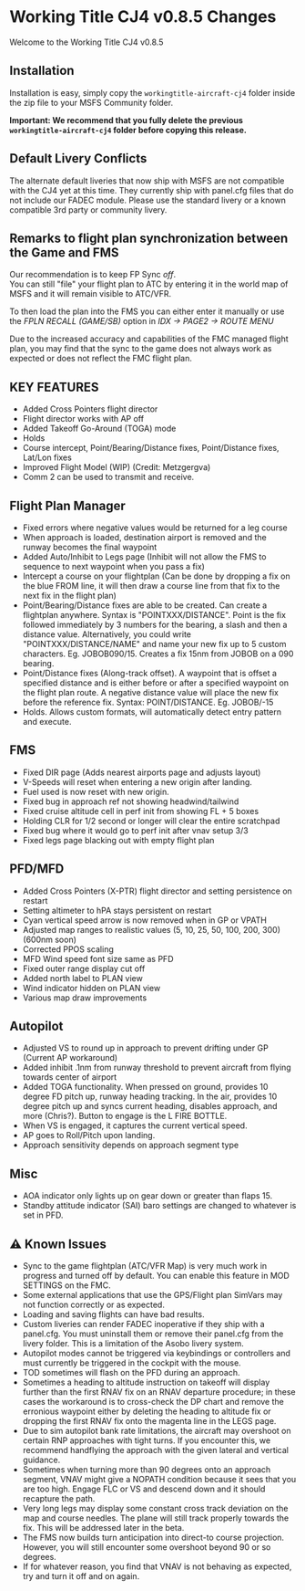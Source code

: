 # Working Title CJ4 v0.8.5 Changes

Welcome to the Working Title CJ4 v0.8.5

## Installation
Installation is easy, simply copy the `workingtitle-aircraft-cj4` folder inside the zip file to your MSFS Community folder. 

**Important: We recommend that you fully delete the previous `workingtitle-aircraft-cj4` folder before copying this release.**

## Default Livery Conflicts
The alternate default liveries that now ship with MSFS are not compatible with the CJ4 yet at this time. They currently ship with panel.cfg files that do not include our FADEC module. Please use the standard livery or a known compatible 3rd party or community livery.

## Remarks to flight plan synchronization between the Game and FMS 
Our recommendation is to keep FP Sync _off_.  
You can still "file" your flight plan to ATC by entering it in the world map of MSFS and it will remain visible to ATC/VFR.

To then load the plan into the FMS you can either enter it manually or use the _FPLN RECALL (GAME/SB)_ option in _IDX -> PAGE2 -> ROUTE MENU_

Due to the increased accuracy and capabilities of the FMC managed flight plan, you may find that the sync to the game does not always work as expected or does not reflect the FMC flight plan.

## KEY FEATURES
* Added Cross Pointers flight director
* Flight director works with AP off
* Added Takeoff Go-Around (TOGA) mode
* Holds
* Course intercept, Point/Bearing/Distance fixes, Point/Distance fixes, Lat/Lon fixes
* Improved Flight Model (WIP) (Credit: Metzgergva)
* Comm 2 can be used to transmit and receive.

## Flight Plan Manager
* Fixed errors where negative values would be returned for a leg course
* When approach is loaded, destination airport is removed and the runway becomes the final waypoint
* Added Auto/Inhibit to Legs page (Inhibit will not allow the FMS to sequence to next waypoint when you pass a fix)
* Intercept a course on your flightplan (Can be done by dropping a fix on the blue FROM line, it will then draw a course line from that fix to the next fix in the flight plan)
* Point/Bearing/Distance fixes are able to be created.  Can create a flightplan anywhere.  Syntax is "POINTXXX/DISTANCE".  Point is the fix followed immediately by 3 numbers for the bearing, a slash and then a distance value.  Alternatively, you could write "POINTXXX/DISTANCE/NAME" and name your new fix up to 5 custom characters.  Eg. JOBOB090/15.  Creates a fix 15nm from JOBOB on a 090 bearing.
* Point/Distance fixes (Along-track offset).  A waypoint that is offset a specified distance and
is either before or after a specified waypoint on the flight plan route.  A negative distance value will place the new fix before the reference fix.  Syntax: POINT/DISTANCE.  Eg. JOBOB/-15 
* Holds.  Allows custom formats, will automatically detect entry pattern and execute.  


## FMS
* Fixed DIR page (Adds nearest airports page and adjusts layout)
* V-Speeds will reset when entering a new origin after landing.
* Fuel used is now reset with new origin.
* Fixed bug in approach ref not showing headwind/tailwind
* Fixed cruise altitude cell in perf init from showing FL + 5 boxes
* Holding CLR for 1/2 second or longer will clear the entire scratchpad
* Fixed bug where it would go to perf init after vnav setup 3/3
* Fixed legs page blacking out with empty flight plan

## PFD/MFD
* Added Cross Pointers (X-PTR) flight director and setting persistence on restart
* Setting altimeter to hPA stays persistent on restart
* Cyan vertical speed arrow is now removed when in GP or VPATH
* Adjusted map ranges to realistic values (5, 10, 25, 50, 100, 200, 300) (600nm soon)
* Corrected PPOS scaling
* MFD Wind speed font size same as PFD
* Fixed outer range display cut off
* Added north label to PLAN view
* Wind indicator hidden on PLAN view
* Various map draw improvements

## Autopilot
* Adjusted VS to round up in approach to prevent drifting under GP (Current AP workaround)
* Added inhibit .1nm from runway threshold to prevent aircraft from flying towards center of airport
* Added TOGA functionality.  When pressed on ground, provides 10 degree FD pitch up, runway heading tracking.  In the air, provides 10 degree pitch up and syncs current heading, disables approach, and more (Chris?).  Button to engage is the L FIRE BOTTLE.
* When VS is engaged, it captures the current vertical speed.
* AP goes to Roll/Pitch upon landing.
* Approach sensitivity depends on approach segment type

## Misc
* AOA indicator only lights up on gear down or greater than flaps 15.
* Standby attitude indicator (SAI) baro settings are changed to whatever is set in PFD.

## ⚠️ Known Issues
* Sync to the game flightplan (ATC/VFR Map) is very much work in progress and turned off by default. You can enable this feature in MOD SETTINGS on the FMC.
* Some external applications that use the GPS/Flight plan SimVars may not function correctly or as expected.
* Loading and saving flights can have bad results.
* Custom liveries can render FADEC inoperative if they ship with a panel.cfg. You must uninstall them or remove their panel.cfg from the livery folder. This is a limitation of the Asobo livery system.
* Autopilot modes cannot be triggered via keybindings or controllers and must currently be triggered in the cockpit with the mouse.
* TOD sometimes will flash on the PFD during an approach.
* Sometimes a heading to altitude instruction on takeoff will display further than the first RNAV fix on an RNAV departure procedure; in these cases the workaround is to cross-check the DP chart and remove the erronious waypoint either by deleting the heading to altitude fix or dropping the first RNAV fix onto the magenta line in the LEGS page.
* Due to sim autopilot bank rate limitations, the aircraft may overshoot on certain RNP approaches with tight turns. If you encounter this, we recommend handflying the approach with the given lateral and vertical guidance.
* Sometimes when turning more than 90 degrees onto an approach segment, VNAV might give a NOPATH condition because it sees that you are too high.  Engage FLC or VS and descend down and it should recapture the path.
* Very long legs may display some constant cross track deviation on the map and course needles. The plane will still track properly towards the fix. This will be addressed later in the beta.
* The FMS now builds turn anticipation into direct-to course projection. However, you will still encounter some overshoot beyond 90 or so degrees.
* If for whatever reason, you find that VNAV is not behaving as expected, try and turn it off and on again.

